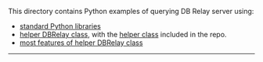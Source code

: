 This directory contains Python examples of querying DB Relay server using:

* [standard Python libraries](bare.py)
* [helper DBRelay class](simple.py), with the [helper class](dbrelay.py) included in the repo.
* [most features of helper DBRelay class](full.py)
-------